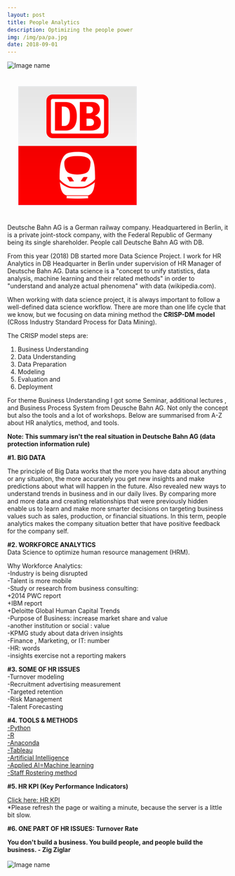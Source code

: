 ```yaml
---
layout: post
title: People Analytics
description: Optimizing the people power
img: /img/pa/pa.jpg
date: 2018-09-01
---
```

<!--
<div class="img_row">
  <a href="{{ site.baseurl }}/img/gobo/gobo1.png"><img class="col two" src="{{ site.baseurl }}/img/gobo/gobo1.png" alt=""></a>
     <a href="{{ site.baseurl }}/img/gobo/gobo3.png"><img class="col one" src="{{ site.baseurl }}/img/gobo/gobo3.png" alt=""></a> 
      <a href="{{ site.baseurl }}/img/gobo/gobo4.jpg"><img class="col one" src="{{ site.baseurl }}/img/gobo/gobo4.jpg" alt=""></a>
</div>-->

![Image name](https://gifimage.net/wp-content/uploads/2017/11/employee-gif-4.gif)
<!--<img src="http://cliparts.co/cliparts/6iy/oBb/6iyoBbdpT.gif"/>-->

<img class="col one right" src="/img/db.jpg" style="padding:25px">

Deutsche Bahn AG is a German railway company. Headquartered in Berlin, it is a private joint-stock company, with the Federal Republic of Germany being its single shareholder. People call Deutsche Bahn AG with DB.

From this year (2018) DB started more Data Science Project. I work for HR Analytics in DB Headquarter in Berlin under supervision of HR Manager of Deutsche Bahn AG. Data science is a "concept to unify statistics, data analysis, machine learning and their related methods" in order to "understand and analyze actual phenomena" with data (wikipedia.com). 

When working with data science project, it is always important to follow a well-defined data science workflow. There are more than one life cycle that we know, but we focusing on data mining method the **CRISP-DM model** (CRoss Industry Standard Process for Data Mining). 

The CRISP model steps are:
1. Business Understanding
2. Data Understanding
3. Data Preparation
4. Modeling
5. Evaluation and
6. Deployment

For theme Business Understanding I got some Seminar, additional lectures , and Business Process System from Deusche Bahn AG.
Not only the concept but also the tools and a lot of workshops. Below are summarised from A-Z about HR analytics, method, and tools.

**Note: This summary isn't the real situation in Deutsche Bahn AG (data protection information rule)**

**#1. BIG DATA**

The principle of Big Data works that the more you have data about anything or any situation, the more accurately you get new insights and make predictions about what will happen in the future. Also revealed new ways to understand trends in business and in our daily lives. By comparing more and more data and creating relationships that were previously hidden enable us to learn and make more smarter decisions on targeting business values such as sales, production, or financial situations. In this term, people analytics makes the company situation better that have positive feedback for the company self.

**#2. WORKFORCE ANALYTICS**
<Br>
Data Science to optimize human resource management (HRM).

Why Workforce Analytics:
<Br>
-Industry is being disrupted
<Br>
-Talent is more mobile
 <Br>
-Study or research from business consulting:
 <Br>
+2014 PWC report
  <Br> 
+IBM report
    <Br>
+Deloitte Global Human Capital Trends
<Br>
-Purpose of Business: increase market share and value
<Br>
-another institution or social : value
  <Br>
-KPMG study about data driven insights
    <Br>
-Finance , Marketing, or IT: number
      <Br>
-HR: words
        <Br>
-insights exercise not a reporting makers
 

**#3. SOME OF HR ISSUES**
<Br>
-Turnover modeling 
<Br>
-Recruitment advertising measurement
<Br>
-Targeted retention 
<Br>
-Risk Management
<Br>
-Talent Forecasting

**#4. TOOLS & METHODS**
<Br>
  <a href=" https://www.python.org/">-Python</a>
  <Br>
    <a href="https://www.r-project.org/about.html">-R</a>
    <Br>
      <a href="https://www.anaconda.com/">-Anaconda</a>
      <Br>
         <a href="https://www.tableau.com/">-Tableau</a>
        <Br>
          <a href="https://en.wikipedia.org/wiki/Artificial_intelligence">-Artificial Intelligence</a>
          <Br>
            <a href="https://en.wikipedia.org/wiki/Machine_learning">-Applied AI=Machine learning</a>
            <Br>
              <a href="https://en.wikipedia.org/wiki/Schedule_(workplace)">-Staff Rostering method</a>

**#5. HR KPI (Key Performance Indicators)**

<a href="https://itsmecevi.github.io/dataviz-kpi/#/2018/06/03/human-resources">Click here: HR KPI</a>
 <Br>
*Please refresh the page or waiting a minute, because the server is a little bit slow.
  
**#6. ONE PART OF HR ISSUES: Turnover Rate**

**You don't build a business. You build people, and people build the business. - Zig Ziglar**
<Br>
  <Br>
![Image name](https://static1.squarespace.com/static/5144a1bde4b033f38036b7b9/t/56ab72ebbe7b96fafe9303f5/1454076676264/)
    

